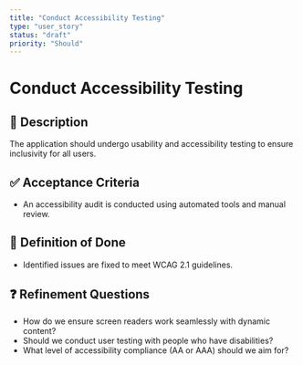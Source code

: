 ```yaml
---
title: "Conduct Accessibility Testing"
type: "user_story"
status: "draft"
priority: "Should"
---
```


# Conduct Accessibility Testing

## 📌 Description
The application should undergo usability and accessibility testing to ensure inclusivity for all users.

## ✅ Acceptance Criteria
- An accessibility audit is conducted using automated tools and manual review.

## 🎯 Definition of Done
- Identified issues are fixed to meet WCAG 2.1 guidelines.

## ❓ Refinement Questions
- How do we ensure screen readers work seamlessly with dynamic content?
- Should we conduct user testing with people who have disabilities?
- What level of accessibility compliance (AA or AAA) should we aim for?
